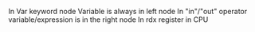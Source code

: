 In Var keyword node Variable is always in left node
In "in"/"out" operator variable/expression is in the right node
In rdx register in CPU 